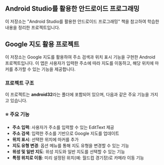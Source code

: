 ## Android Studio를 활용한 안드로이드 프로그래밍
이 저장소는 "Android Studio를 활용한 안드로이드 프로그래밍" 책을 참고하여 학습한 내용을 정리한 프로젝트입니다.



## Google 지도 활용 프로젝트
이 저장소는 Google 지도를 활용하여 주소 검색과 위치 표시 기능을 구현한 Android 프로젝트입니다. 
이 앱은 사용자가 입력한 주소에 따라 지도를 이동하고, 해당 위치에 마커를 추가할 수 있는 기능을 제공합니다.

### 프로젝트 구조
이 프로젝트는 **android32**라는 폴더에 포함되어 있으며, 다음과 같은 주요 기능을 가지고 있습니다.

### ⭐ 주요 기능
- **주소 입력**: 사용자가 주소를 입력할 수 있는 EditText 제공
- **주소 검색**: 입력한 주소를 기반으로 Google 지도를 업데이트
- **위치 표시**: 선택한 위치에 마커를 추가
- **지도 유형 변경**: 옵션 메뉴를 통해 지도 유형을 변경할 수 있는 기능
- **위성 및 일반 지도**: 위성 지도와 일반 지도를 선택할 수 있는 기능
- **특정 위치로 이동**: 미리 설정된 위치(예: 월드컵 경기장)로 카메라 이동 기능
